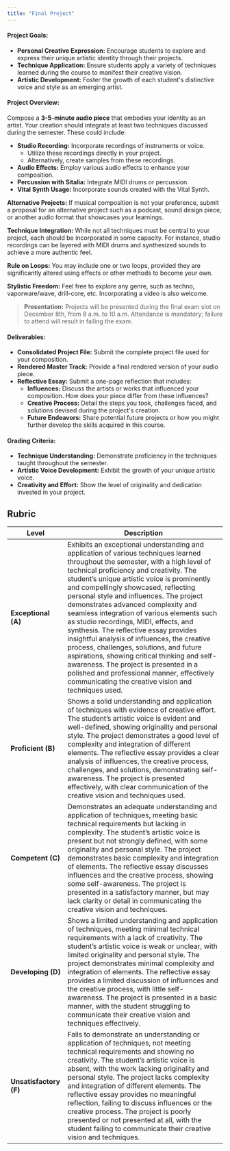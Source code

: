 ```yaml
---
title: "Final Project"
---
```


####  Project Goals:

- **Personal Creative Expression:** Encourage students to explore and express their unique artistic identity through their projects.
- **Technique Application:** Ensure students apply a variety of techniques learned during the course to manifest their creative vision.
- **Artistic Development:** Foster the growth of each student's distinctive voice and style as an emerging artist.

#### Project Overview:

Compose a **3-5-minute audio piece** that embodies your identity as an artist. Your creation should integrate at least two techniques discussed during the semester. These could include:

- **Studio Recording:** Incorporate recordings of instruments or voice.
  - Utilize these recordings directly in your project.
  - Alternatively, create samples from these recordings.
- **Audio Effects:** Employ various audio effects to enhance your composition.
- **Percussion with Sitalia:** Integrate MIDI drums or percussion.
- **Vital Synth Usage:** Incorporate sounds created with the Vital Synth.

**Alternative Projects:** If musical composition is not your preference, submit a proposal for an alternative project such as a podcast, sound design piece, or another audio format that showcases your learnings.

**Technique Integration:** While not all techniques must be central to your project, each should be incorporated in some capacity. For instance, studio recordings can be layered with MIDI drums and synthesized sounds to achieve a more authentic feel.

**Rule on Loops:** You may include one or two loops, provided they are significantly altered using effects or other methods to become your own.

**Stylistic Freedom:** Feel free to explore any genre, such as techno, vaporware/wave, drill-core, etc. Incorporating a video is also welcome.

> **Presentation:** Projects will be presented during the final exam slot on December 8th, from 8 a.m. to 10 a.m. Attendance is mandatory; failure to attend will result in failing the exam.

#### Deliverables:

- **Consolidated Project File:** Submit the complete project file used for your composition.
- **Rendered Master Track:** Provide a final rendered version of your audio piece.
- **Reflective Essay:** Submit a one-page reflection that includes:
  - **Influences:** Discuss the artists or works that influenced your composition. How does your piece differ from these influences?
  - **Creative Process:** Detail the steps you took, challenges faced, and solutions devised during the project's creation.
  - **Future Endeavors:** Share potential future projects or how you might further develop the skills acquired in this course.

#### Grading Criteria:

- **Technique Understanding:** Demonstrate proficiency in the techniques taught throughout the semester.
- **Artistic Voice Development:** Exhibit the growth of your unique artistic voice.
- **Creativity and Effort:** Show the level of originality and dedication invested in your project.

## Rubric 

| **Level** | **Description** |
|-----------|-----------------|
| **Exceptional (A)** | Exhibits an exceptional understanding and application of various techniques learned throughout the semester, with a high level of technical proficiency and creativity. The student’s unique artistic voice is prominently and compellingly showcased, reflecting personal style and influences. The project demonstrates advanced complexity and seamless integration of various elements such as studio recordings, MIDI, effects, and synthesis. The reflective essay provides insightful analysis of influences, the creative process, challenges, solutions, and future aspirations, showing critical thinking and self-awareness. The project is presented in a polished and professional manner, effectively communicating the creative vision and techniques used. |
| **Proficient (B)** | Shows a solid understanding and application of techniques with evidence of creative effort. The student’s artistic voice is evident and well-defined, showing originality and personal style. The project demonstrates a good level of complexity and integration of different elements. The reflective essay provides a clear analysis of influences, the creative process, challenges, and solutions, demonstrating self-awareness. The project is presented effectively, with clear communication of the creative vision and techniques used. |
| **Competent (C)** | Demonstrates an adequate understanding and application of techniques, meeting basic technical requirements but lacking in complexity. The student’s artistic voice is present but not strongly defined, with some originality and personal style. The project demonstrates basic complexity and integration of elements. The reflective essay discusses influences and the creative process, showing some self-awareness. The project is presented in a satisfactory manner, but may lack clarity or detail in communicating the creative vision and techniques. |
| **Developing (D)** | Shows a limited understanding and application of techniques, meeting minimal technical requirements with a lack of creativity. The student’s artistic voice is weak or unclear, with limited originality and personal style. The project demonstrates minimal complexity and integration of elements. The reflective essay provides a limited discussion of influences and the creative process, with little self-awareness. The project is presented in a basic manner, with the student struggling to communicate their creative vision and techniques effectively. |
| **Unsatisfactory (F)** | Fails to demonstrate an understanding or application of techniques, not meeting technical requirements and showing no creativity. The student’s artistic voice is absent, with the work lacking originality and personal style. The project lacks complexity and integration of different elements. The reflective essay provides no meaningful reflection, failing to discuss influences or the creative process. The project is poorly presented or not presented at all, with the student failing to communicate their creative vision and techniques. |
